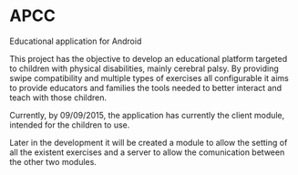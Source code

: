 # APCC
Educational application for Android


This project has the objective to develop an educational platform targeted to children with physical disabilities, mainly cerebral palsy.
By providing swipe compatibility and multiple types of exercises all configurable it aims to provide educators and families the tools needed to better interact and teach with those children.

Currently, by 09/09/2015, the application has currently the client module, intended for the children to use.

Later in the development it will be created a module to allow the setting of all the existent exercises and a server to allow the comunication between the other two modules.
